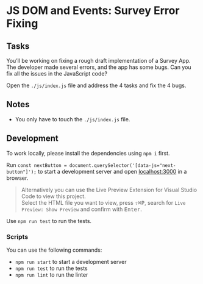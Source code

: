 # JS DOM and Events: Survey Error Fixing
 
## Tasks

You’ll be working on fixing a rough draft implementation of a Survey App. The developer made several errors, and the app has some bugs. Can you fix all the issues in the JavaScript code?

Open the `./js/index.js` file and address the 4 tasks and fix the 4 bugs.

## Notes

- You only have to touch the `./js/index.js` file.

## Development

To work locally, please install the dependencies using `npm i` first.

Run `const nextButton = document.querySelector('[data-js="next-button"]');` to start a development server and open [localhost:3000](http://localhost:3000) in a browser.

> Alternatively you can use the Live Preview Extension for Visual Studio Code to view this project.  
> Select the HTML file you want to view, press <kbd>⇧</kbd><kbd>⌘</kbd><kbd>P</kbd>, search for `Live Preview: Show Preview` and confirm with <kbd>Enter</kbd>.

Use `npm run test` to run the tests.

### Scripts

You can use the following commands:

- `npm run start` to start a development server
- `npm run test` to run the tests
- `npm run lint` to run the linter
